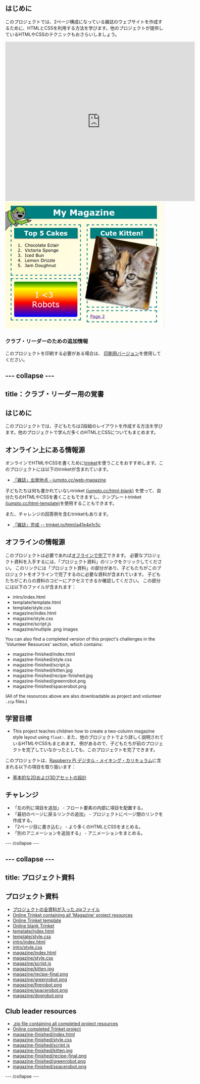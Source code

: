 ## はじめに

このプロジェクトでは、2ページ構成になっている雑誌のウェブサイトを作成するために、HTMLとCSSを利用する方法を学びます。他のプロジェクトが提供しているHTMLやCSSのテクニックもおさらいしましょう。

<div class="trinket">
  <iframe src="https://trinket.io/embed/html/a41e4e1c5c?outputOnly=true&start=result" width="600" height="505" frameborder="0" marginwidth="0" marginheight="0" allowfullscreen>
  </iframe>
  <img src="images/magazine-final.png">
</div>

### クラブ・リーダーのための追加情報

このプロジェクトを印刷する必要がある場合は、 [印刷用バージョン](https://projects.raspberrypi.org/en/projects/magazine/print)を使用してください。

## \--- collapse \---

## title：クラブ・リーダー用の覚書

## はじめに

このプロジェクトでは、子どもたちは2段組のレイアウトを作成する方法を学びます。他のプロジェクトで学んだ多くのHTMLとCSSについてもまとめます。

## オンライン上にある情報源

オンラインでHTMLやCSSを書くために[trinket](https://trinket.io/)を使うことをおすすめします。このプロジェクトには以下のtrinketが含まれています。

* [「雑誌」出発地点 - jumpto.cc/web-magazine](http://jumpto.cc/web-magazine)

子どもたちは何も書かれていないtrinket [(jumpto.cc/html-blank)](http://jumpto.cc/html-blank) を使って、自分たちのHTMLやCSSを書くこともできますし、テンプレートtrinket [(jumpto.cc/html-template)](http://jumpto.cc/html-template)を使用することもできます。

また、チャレンジの回答例を含むtrinketもあります。

* [「雑誌」完成 -- trinket.io/html/a41e4e1c5c](https://trinket.io/html/a41e4e1c5c)

## オフラインの情報源

このプロジェクトは必要であれば[オフラインで完了](https://www.codeclubprojects.org/en-GB/resources/webdev-working-offline/)できます。 必要なプロジェクト資料を入手するには、「プロジェクト資料」のリンクをクリックしてください。 このリンクには「プロジェクト資料」の部分があり、子どもたちがこのプロジェクトをオフラインで完了するのに必要な資料が含まれています。 子どもたちがこれらの資料のコピーにアクセスできるか確認してください。 この部分には以下のファイルが含まれます：

* intro/index.html
* template/template.html
* template/style.css
* magazine/index.html
* magazine/style.css
* magazine/script.js
* magazine/mutliple .png images

You can also find a completed version of this project's challenges in the 'Volunteer Resources' section, which contains:

* magazine-finished/index.html
* magazine-finished/style.css
* magazine-finished/script.js
* magazine-finished/kitten.jpg
* magazine-finished/recipe-finished.jpg
* magazine-finished/greenrobot.png
* magazine-finished/spacerobot.png

(All of the resources above are also downloadable as project and volunteer `.zip` files.)

## 学習目標

* This project teaches children how to create a two-column magazine style layout using `float:`. また、他のプロジェクトでより詳しく説明されているHTMLやCSSもまとめます。 例があるので、子どもたちが前のプロジェクトを完了していなかったとしても、このプロジェクトを完了できます。 

このプロジェクトは、[Raspberry Pi デジタル・メイキング・カリキュラム](http://rpf.io/curriculum)に含まれる以下の項目を取り扱います：

* [基本的な2Dおよび3Dアセットの設計](https://www.raspberrypi.org/curriculum/design/creator)

## チャレンジ

* 「左の列に項目を追加」 - フロート要素の内部に項目を配置する。
* 「最初のページに戻るリンクの追加」 - プロジェクトにページ間のリンクを作成する。
* 「2ページ目に書き込む」 - より多くのHTMLとCSSをまとめる。
* 「別のアニメーションを追加する」 - アニメーションをまとめる。

\--- /collapse \---

## \--- collapse \---

## title: プロジェクト資料

## プロジェクト資料

* [プロジェクトの全資料が入った.zipファイル](https://rpf.io/p/en/magazine-go)
* [Online Trinket containing all 'Magazine' project resources](http://jumpto.cc/web-magazine)
* [Online Trinket template](http://jumpto.cc/trinket-template)
* [Online blank Trinket](http://jumpto.cc/trinket-blank)
* [template/index.html](resources/template-index.html)
* [template/style.css](resources/template-style.css)
* [intro/index.html](resources/intro-index.html)
* [intro/style.css](resources/intro-style.css)
* [magazine/index.html](resources/magazine-index.html)
* [magazine/style.css](resources/magazine-style.css)
* [magazine/script.js](resources/magazine-script.js)
* [magazine/kitten.jpg](resources/magazine-kitten.jpg)
* [magazine/recipe-final.png](resources/magazine-recipe-final.png)
* [magazine/greenrobot.png](resources/magazine-greenrobot.png)
* [magazine/firerobot.png](resources/magazine-firerobot.png)
* [magazine/spacerobot.png](resources/magazine-spacerobot.png)
* [magazine/dogrobot.png](resources/magazine-dogrobot.png)

## Club leader resources

* [.zip file containing all completed project resources](https://rpf.io/p/en/magazine-go)
* [Online completed Trinket project](https://trinket.io/html/a41e4e1c5c)
* [magazine-finished/index.html](resources/magazine-finished-index.html)
* [magazine-finished/style.css](resources/magazine-finished-style.css)
* [magazine-finished/script.js](resources/magazine-finished-script.js)
* [magazine-finished/kitten.jpg](resources/magazine-finished-kitten.jpg)
* [magazine-finished/recipe-final.png](resources/magazine-finished-recipe-final.png)
* [magazine-finished/greenrobot.png](resources/magazine-finished-greenrobot.png)
* [magazine-finished/spacerobot.png](resources/magazine-finished-spacerobot.png)

\--- /collapse \---